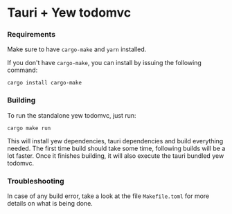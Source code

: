 # Tauri + Yew todomvc

### Requirements

Make sure to have `cargo-make` and `yarn` installed.

If you don't have `cargo-make`, you can install by issuing the following
command:

```
cargo install cargo-make
```

### Building

To run the standalone yew todomvc, just run:

```
cargo make run
```

This will install yew dependencies, tauri dependencies and build everything
needed. The first time build should take some time, following builds will be a
lot faster. Once it finishes building, it will also execute the tauri bundled
yew todomvc.

### Troubleshooting

In case of any build error, take a look at the file `Makefile.toml` for more
details on what is being done.
